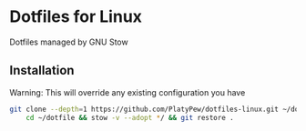 # Dotfiles for Linux

Dotfiles managed by GNU Stow

## Installation

Warning: This will override any existing configuration you have

```sh
git clone --depth=1 https://github.com/PlatyPew/dotfiles-linux.git ~/dotfiles && \
    cd ~/dotfile && stow -v --adopt */ && git restore .
```
